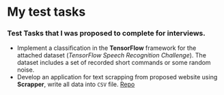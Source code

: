 # My test tasks
### Test Tasks that I was proposed to complete for interviews.

- Implement a classification in the **TensorFlow** framework for the attached dataset (*TensorFlow Speech Recognition Challenge*). The dataset includes a set of recorded short commands or some random noise.
- Develop an application for text scrapping from proposed website using **Scrapper**, write all data into `CSV` file. [Repo](https://github.com/vagi/webscrapping-with-scrapy)  
